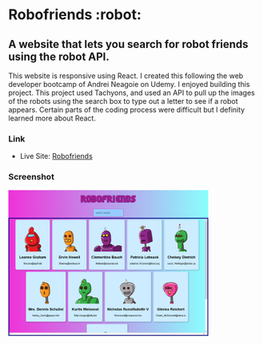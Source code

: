<h1>Robofriends :robot:</h1>

<h2>A website that lets you search for robot friends using the robot API.</h2>

<p>This website is responsive using React. I created this following the web developer bootcamp of Andrei Neagoie on Udemy. I enjoyed building this project. This project used Tachyons, and used an API to pull up the images of the robots using the search box to type out a letter to see if a robot appears. Certain parts of the coding process were difficult but I definity learned more about React.</p>

### Link

- Live Site: [Robofriends](https://robofriends13.netlify.app/)

### Screenshot

<img src="src/screenshot/robofriends.png" width="400">
